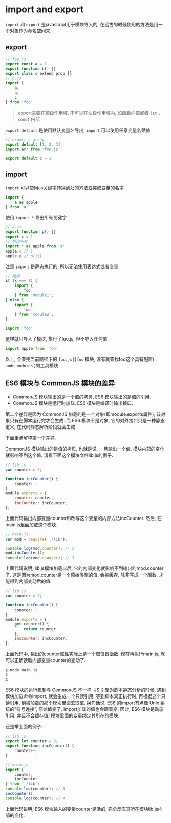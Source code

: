 # import and export

`import` 和 `export` 是javascript用于模块导入的, 在远古的时候使用的方法是用一个对象作为命名空间来.

## export

``` js
// foo.js
export const a = 1
export function b() {}
export class c extend prop {}
// b.js
import {
    a,
    b,
    c
} from 'foo'
```

> export需要在顶级作用域, 不可以在块级作用域内, 如函数内部或者 `let` 、 `const` 内部

`export default` 是使用默认变量名导出, `import` 可以使用任意变量名赋值

``` js
// export a array
export default [1, 2, 3]
import arr from 'foo.js'
```

``` js
export default c = 1
```

## import

`import` 可以使用as关键字转换到处的方法或类或变量的名字

``` js
import {
    a as apple
} from 'a'
```

使用 `import *` 导出所有关键字

``` js
// a.js
export function p() {}
export c = 1
// 导出所有
import * as apple from 'a'
apple.c // 1
apple.p // p(){}
```

注意 `import` 是静态执行的, 所以无法使用表达式或者变量

``` js
// 报错
if (x === 1) {
    import {
        foo
    } from 'module1';
} else {
    import {
        foo
    } from 'module2';
}
```

``` js
import 'foo'
```

这样就只导入了模块, 执行了foo.js, 但不导入任何值

``` js
import apple from 'foo'
```

以上, 会查找当前路径下的 `foo.js||foo` 模块, 没有就查找foo这个具有配置( `node_modules` )的工具模块

## ES6 模块与 CommonJS 模块的差异

* CommonJS 模块输出的是一个值的拷贝, ES6 模块输出的是值的引用.
* CommonJS 模块是运行时加载, ES6 模块是编译时输出接口.

第二个差异是因为 CommonJS 加载的是一个对象(即module.exports属性), 该对象只有在脚本运行完才会生成. 而 ES6 模块不是对象, 它的对外接口只是一种静态定义, 在代码静态解析阶段就会生成.

下面重点解释第一个差异.

CommonJS 模块输出的是值的拷贝, 也就是说, 一旦输出一个值, 模块内部的变化就影响不到这个值. 请看下面这个模块文件lib.js的例子.

``` js
// lib.js
var counter = 3;

function incCounter() {
    counter++;
}
module.exports = {
    counter: counter,
    incCounter: incCounter,
};
```

上面代码输出内部变量counter和改写这个变量的内部方法incCounter. 然后, 在main.js里面加载这个模块.

``` js
// main.js
var mod = require('./lib');

console.log(mod.counter); // 3
mod.incCounter();
console.log(mod.counter); // 3
```

上面代码说明, lib.js模块加载以后, 它的内部变化就影响不到输出的mod.counter了. 这是因为mod.counter是一个原始类型的值, 会被缓存. 除非写成一个函数, 才能得到内部变动后的值.

``` js
// lib.js
var counter = 3;

function incCounter() {
    counter++;
}
module.exports = {
    get counter() {
        return counter
    },
    incCounter: incCounter,
};
```

上面代码中, 输出的counter属性实际上是一个取值器函数. 现在再执行main.js, 就可以正确读取内部变量counter的变动了.

``` bash
$ node main.js
3
4
```

ES6 模块的运行机制与 CommonJS 不一样. JS 引擎对脚本静态分析的时候, 遇到模块加载命令import, 就会生成一个只读引用. 等到脚本真正执行时, 再根据这个只读引用, 到被加载的那个模块里面去取值. 换句话说, ES6 的import有点像 Unix 系统的"符号连接", 原始值变了, import加载的值也会跟着变. 因此, ES6 模块是动态引用, 并且不会缓存值, 模块里面的变量绑定其所在的模块.

还是举上面的例子.

``` js
// lib.js
export let counter = 3;
export function incCounter() {
    counter++;
}
```

``` js
// main.js
import {
    counter,
    incCounter
} from './lib';
console.log(counter); // 3
incCounter();
console.log(counter); // 4
```

上面代码说明, ES6 模块输入的变量counter是活的, 完全反应其所在模块lib.js内部的变化.

